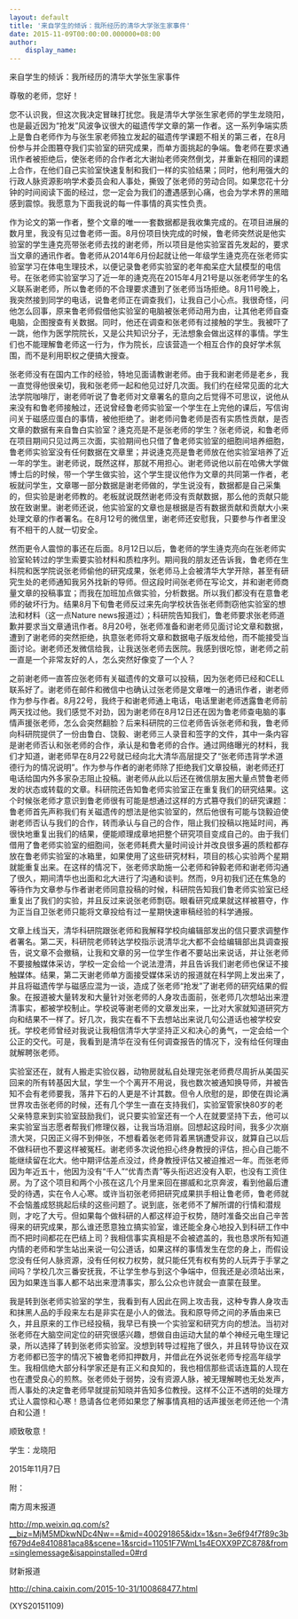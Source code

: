 ```yaml
---
layout: default
title: '来自学生的倾诉：我所经历的清华大学张生家事件'
date: 2015-11-09T00:00:00.000000+08:00
author:
    display_name: 
---
```


来自学生的倾诉：我所经历的清华大学张生家事件

尊敬的老师，您好！

您不认识我，但这次我决定冒昧打扰您。我是清华大学张生家老师的学生龙晓阳，也是最近因为“抢发”风波争议很大的磁遗传学文章的第一作者。这一系列争端实质上是鲁白老师作为与张生家老师独立发起的磁遗传学课题不相关的第三者，在8月份参与并企图篡夺我们实验室的研究成果，而单方面挑起的争端。鲁老师在要求通讯作者被拒绝后，使张老师的合作者北大谢灿老师突然倒戈，并重新在相同的课题上合作，在他们自己实验室快速复制和我们一样的实验结果；同时，他利用强大的行政人脉资源影响学术委员会和人事处，撕毁了张老师的劳动合同。如果您花十分钟的时间阅读下面的经过，您一定会为我们的遭遇感到心痛，也会为学术界的黑暗感到震惊。我愿意为下面我说的每一件事情的真实性负责。

作为论文的第一作者，整个文章的唯一一套数据都是我收集完成的。在项目进展的数月里，我没有见过鲁老师一面。8月份项目快完成的时候，鲁老师突然说是他实验室的学生逄克亮带张老师去找的谢老师，所以项目是他实验室首先发起的，要求当文章的通讯作者。鲁老师从2014年6月份起就让他一年级学生逄克亮在张老师实验室学习在体电生理技术，以便记录鲁老师实验室的老年痴呆症大鼠模型的电信号。在张老师实验室学习了近一年的逄克亮在2015年4月21号是以张老师学生的名义联系谢老师，所以鲁老师的不合理要求遭到了张老师当场拒绝。8月11号晚上，我突然接到同学的电话，说鲁老师正在调查我们，让我自己小心点。我很奇怪，问他怎么回事，原来鲁老师假借他实验室的电脑被张老师动用为由，让其他老师自查电脑，企图搜查有关数据。同时，他还在调查和张老师有过接触的学生。我被吓了一跳，他作为医学院院长，又是公共知识分子，无法想象会做出这样的事情。学生们也不能理解鲁老师这一行为，作为院长，应该营造一个相互合作的良好学术氛围，而不是利用职权之便搞大搜查。

张老师没有在国内工作的经验，特地见面请教谢老师。由于我和谢老师是老乡，我一直觉得他很亲切，我和张老师一起和他见过好几次面。我们约在经常见面的北大法学院咖啡厅，谢老师听说了鲁老师对文章署名的意向之后觉得不可思议，说他从来没有和鲁老师接触过，还说曾经鲁老师实验室一个学生在上完他的课后，写信询问关于磁感应蛋白的事情，被他拒绝了。谢老师问鲁老师是否有实质性贡献，是否文章的数据有来自鲁白实验室？逄克亮是不是张老师的学生？张老师说，和鲁老师在项目期间只见过两三次面，实验期间也只借了鲁老师实验室的细胞间培养细胞，鲁老师实验室没有任何数据在文章里；并说逄克亮是鲁老师放在他实验室培养了近一年的学生。谢老师说，既然这样，那就不用担心。谢老师说他以前在哈佛大学做博士后的时候，带一个学生做实验，这个学生提议他作为文章的共同第一作者，老板就问学生，文章哪一部分数据是谢老师做的，学生说没有，数据都是自己采集的，但实验是谢老师教的。老板就说既然谢老师没有贡献数据，那么他的贡献只能放在致谢里。谢老师还说，他实验室的文章也是根据是否有数据贡献和贡献大小来处理文章的作者署名。在8月12号的微信里，谢老师还安慰我，只要参与作者里没有不相干的人就一切安全。

然而更令人震惊的事还在后面。8月12日以后，鲁老师的学生逄克亮向在张老师实验室轮转过的学生索要实验材料和质粒序列。期间我的朋友还告诉我，鲁老师在生科院和医学院说张老师偷他的研究成果，张老师马上会被清华大学开除，甚至有研究生处的老师通知我另外找新的导师。但这段时间张老师在写论文，并和谢老师商量文章的投稿事宜；而我在加班加点做实验，分析数据。所以我们都没有在意鲁老师的破坏行为。结果8月下旬鲁老师反过来先向学校状告张老师剽窃他实验室的想法和材料（这一点Nature news报道过）；科研院告知我们，鲁老师要求张老师道歉并要求当文章通讯作者。8月20号，张老师准备和谢老师见面讨论文章和数据，遭到了谢老师的突然拒绝，执意张老师将文章和数据电子版发给他，而不能接受当面讨论。谢老师还发微信给我，让我送张老师去医院。我感到很吃惊，谢老师之前一直是一个非常友好的人，怎么突然好像变了一个人？

之前谢老师一直答应张老师有关磁遗传的文章可以投稿，因为张老师已经和CELL联系好了。谢老师在邮件和微信中也确认过张老师是文章唯一的通讯作者，谢老师作为参与作者。8月22号，我终于和谢老师通上电话，电话里谢老师透露鲁老师前两天找过他。我们感觉不对劲，因为谢老师在8月12日还在因为鲁老师查电脑的事情声援张老师，怎么会突然翻脸？后来科研院的三位老师告诉张老师和我，鲁老师向科研院提供了一份由鲁白、饶毅、谢老师三人录音和签字的文件，其中一条内容是谢老师否认和张老师的合作，承认是和鲁老师的合作。通过网络曝光的材料，我们才知道，谢老师早在8月22号就已经向北大清华高层提交了“张老师违背学术道德行为的情况说明”。作为参与作者的谢老师除了拒绝我们文章投稿，谢老师还打电话给国内外多家杂志阻止投稿。谢老师从此以后还在微信朋友圈大量点赞鲁老师发的状态或转载的文章。科研院还告知鲁老师实验室正在重复我们的研究结果。这个时候张老师才意识到鲁老师很有可能是想通过这样的方式篡夺我们的研究课题：鲁老师首先声称我们有关磁遗传的想法是他实验室的，然后他很有可能与饶毅迫使谢老师否认与我们的合作，转而承认与自己的合作，阻止我们投稿以拖延时间，再很快地重复出我们的结果，便能顺理成章地把整个研究项目变成自己的。由于我们借用了鲁老师实验室的细胞间，张老师耗费大量时间设计并改良很多遍的质粒都存放在鲁老师实验室的冰箱里，如果使用了这些研究材料，项目的核心实验两个星期就能重复出来。在这样的情况下，张老师求助施一公老师和钟毅老师和谢老师沟通了很久，期间清华也出面和北大进行了沟通和谈判。然而，9月初我们还在焦急的等待作为文章参与作者谢老师同意投稿的时候，科研院告知我们鲁老师实验室已经重复出了我们的实验，并且反过来说张老师剽窃。眼看研究成果就这样被篡夺，作为正当自卫张老师只能将文章投给有过一星期快速审稿经验的科学通报。

文章上线当天，清华科研院跟张老师和我解释学校向编辑部发出的信只要求调整作者署名。第二天，科研院老师转达学校指示说清华北大都不会给编辑部出具调查报告，说文章不会撤稿，让我和文章的另一位学生作者不要站出来说话，并让张老师不要接触媒体采访，学校一定会给一个说法澄清，并且告诉我们谢老师也保证不接触媒体。结果，第二天谢老师单方面接受媒体采访的报道就在科学网上发出来了，并且将磁遗传学与磁感应混为一谈，造成了张老师“抢发”了谢老师的研究结果的假象。在报道被大量转发和大量针对张老师的人身攻击面前，张老师几次想站出来澄清事实，都被学校制止。学校说等谢老师的文章发出来，一比对大家就知道研究方向和结果不一样了。好几次，我实在看不下去想站出来说几句公道话也被学校安抚。学校老师曾经对我说让我相信清华大学坚持正义和决心的勇气，一定会给一个公正的交代。可是，我看到是清华在没有任何调查报告的情况下，没有给任何理由就解聘张老师。

实验室还在，就有人搬走实验仪器，动物房就私自处理完张老师费尽周折从美国买回来的所有转基因大鼠，学生一个个离开不用说，我也数次被通知换导师，并被告知不会有老师要我，落井下石的人更是不计其数。但令人欣慰的是，即使在舆论满世界攻击张老师的时候，还有几个学生一直在支持我们，实验室管家快80岁的老父亲特意来到实验室鼓励我们，说只要实验室还有一个人在就要坚持下去，他可以来实验室当志愿者帮我们修理仪器，让我当场泪崩。回想起这段时间，我多少次崩溃大哭，只因正义得不到伸张，不想看着张老师背着黑锅遭受非议，就算自己以后不做科研也不要这样被冤枉。谢老师多次说他担心终身教授的评估，担心自己能不能继续留在北大。他中期评估差点没过，终身教授评估又被迫推迟一年。而张老师因为年近五十，他因为没有“千人”“优青杰青”等头衔迟迟没有入职，也没有工资住房。为了这个项目和两个小孩在这几个月里来回在挪威和北京奔波，看到他最后遭受的待遇，实在令人心寒。或许当初张老师把研究成果拱手相让鲁老师，鲁老师就不会恼羞成怒挑起后续的这些问题了。说到底，张老师不了解所谓的行情和潜规则，才吃了大亏。但如果每个做科研的人都这样迫于权势，随时准备交出自己辛苦得来的研究成果，那么谁还愿意独立搞实验室，谁还能全身心地投入到科研工作中而不把时间都花在巴结上司？我相信事实真相是不会被遮盖的，我也恳求所有知道内情的老师和学生站出来说一句公道话，如果这样的事情发生在您的身上，而假设您没有任何人脉资源，没有任何权力权势，就只能任凭有权有势的人玩弄于手掌之间吗？学校几次三番安抚我，不让学生参与到这个争端中，但我还是必须站出来，因为如果连当事人都不站出来澄清事实，那么公众也许就会一直蒙在鼓里。

我是转到张老师实验室的学生，我看到有人因此在网上攻击我，这种专靠人身攻击和抹黑人品的手段来左右是非实在是小人的做法。我和原导师之间的矛盾由来已久，并且原来的工作已经投稿，我早已有换一个实验室和研究方向的想法。当初对张老师在大脑空间定位的研究很感兴趣，想做自由运动大鼠的单个神经元电生理记录，所以选择了转到张老师实验室。没想到转导过程拖了很久，并且转导协议在双方老师都已签字的情况下被鲁老师扣押数月，并借此在外说张老师专挖高年级学生。我相信绝大部分科学家还是有正义和良知的，我也相信那些谎话连篇的人现在也在遭受良心的煎熬。张老师处于弱势，没有资源人脉，被无理解聘也无处发声，而人事处的决定鲁老师早就提前知晓并告知多位教授。这样不公正不透明的处理方式让人震惊和心寒！恳请各位老师如果您了解事情真相的话声援张老师还他一个清白和公道！

顺致敬意！

学生：龙晓阳

2015年11月7日

附：

南方周末报道

http://mp.weixin.qq.com/s?__biz=MjM5MDkwNDc4Nw==&mid=400291865&idx=1&sn=3e6f94f7f89c3bf679d4e8410881aca8&scene=1&srcid=11051F7WmL1s4EOXX9PZC878&from=singlemessage&isappinstalled=0#rd

财新报道

http://china.caixin.com/2015-10-31/100868477.html

(XYS20151109)

